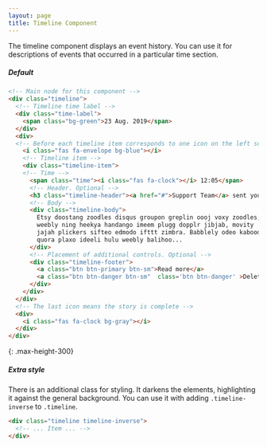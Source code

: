 ```yaml
---
layout: page
title: Timeline Component
---
```


The timeline component displays an event history. 
You can use it for descriptions of events that occurred in a particular time section.

##### Default

```html
<!-- Main node for this component -->
<div class="timeline">
  <!-- Timeline time label -->
  <div class="time-label">
    <span class="bg-green">23 Aug. 2019</span>
  </div>
  <div>
  <!-- Before each timeline item corresponds to one icon on the left scale -->
    <i class="fas fa-envelope bg-blue"></i>
    <!-- Timeline item -->
    <div class="timeline-item">
    <!-- Time -->
      <span class="time"><i class="fas fa-clock"></i> 12:05</span>
      <!-- Header. Optional -->
      <h3 class="timeline-header"><a href="#">Support Team</a> sent you an email</h3>
      <!-- Body -->
      <div class="timeline-body">
        Etsy doostang zoodles disqus groupon greplin oooj voxy zoodles,
        weebly ning heekya handango imeem plugg dopplr jibjab, movity
        jajah plickers sifteo edmodo ifttt zimbra. Babblely odeo kaboodle
        quora plaxo ideeli hulu weebly balihoo...
      </div>
      <!-- Placement of additional controls. Optional -->
      <div class="timeline-footer">
        <a class="btn btn-primary btn-sm">Read more</a>
        <a class="btn btn-danger btn-sm"  class='btn btn-danger' >Delete</a>
      </div>
    </div>
  </div>
  <!-- The last icon means the story is complete -->
  <div>
    <i class="fas fa-clock bg-gray"></i>
  </div>
</div>
```
{: .max-height-300}

##### Extra style

There is an additional class for styling. 
It darkens the elements, highlighting it against the general background.
You can use it with adding `.timeline-inverse` to `.timeline`.

```html
<div class="timeline timeline-inverse">
  <!-- ... Item ... -->
</div>
```

